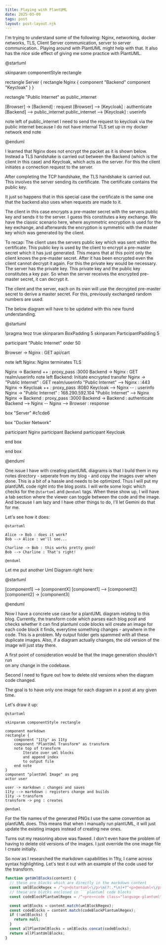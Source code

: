 ```yaml
---
title: Playing with PlantUML 
date: 2025-03-09
tags: post
layout: post-layout.njk
---
```


I'm trying to understand some of the following: Nginx, networking, docker
networks, TLS, Client Server communication, server to server communication..
Playing around with PlantUML might help with that. It also has the nice side effect
of giving me some practice with PlantUML.

@startuml

skinparam componentStyle rectangle

rectangle Server {
  rectangle Nginx {
    component "Backend"
    component "Keycloak"
  }
}

rectangle "Public Internet" as public_internet

[Browser] -> [Backend] : request
[Browser] --> [Keycloak] : authenticate
[Backend] --> public_internet
public_internet --> [Keycloak] : userinfo

note left of public_internet 
  I need to send the request to 
  keycloak via the public internet 
  because I do not have 
  internal TLS set up
  in my docker network 
end note

@enduml

I learned that Nginx does not encrypt the packet as it is shown below. Instead
a TLS handshake is carried out between the Backend (which is the client in this case) and Keycloak, which 
acts as the server. For this the client initiates a connection request to the server.

After completing the TCP handshake, the TLS handshake is carried out. This
involves the server sending its certificate. The certificate contains the
public key. 

It just so happens that in this special case the certificate is the
same one that the backend also uses when requests are made to it. 

The client in this case encrypts a pre-master secret with the servers public key and
sends it to the server. I guess this constitutes a key exchange. We have the
classic scenario here, where asymmetric encryption is used for the key
exchange, and afterwards the encryption is symmetric with the master key which
was generated by the client. 

To recap: The client uses the servers public key which was sent within the
certificate. This public key is used by the client to encrypt a pre-master
secret which it has just generated. This means that at this point only the
client knows the pre-master secret. After it has been encrypted even the client
cannot decrypt it again. For this the private key would be necessary. The
server has the private key. This private key and the public key constitutes a
key pair. So when the server receives the encrypted pre-master secret, it can
decrypt it.

The client and the server, each on its own will use the decrypted pre-master
secret to derive a master secret. For this, previously exchanged random numbers
are used.

The below diagram will have to be updated with this new found understanding.

@startuml

!pragma teoz true
skinparam BoxPadding 5
skinparam ParticipantPadding 5

participant "Public Internet" order 50

Browser -> Nginx : GET api/cart

note left Nginx: Nginx terminates TLS 

Nginx -> Backend ++ : proxy_pass :3000
Backend -> Nginx : GET realm/userinfo
note left Backend: Initiate encrypted transfer
Nginx -> "Public Internet" : GET realm/userinfo
"Public Internet" --> Nginx : :443
Nginx -> Keycloak ++ : proxy_pass :8080
Keycloak --> Nginx -- : userinfo
Nginx -> "Public Internet" : 168.290.592.104
"Public Internet" --> Nginx
Nginx -> Backend : proxy_pass :3000
Backend -> Backend : authenticate
Backend --> Nginx -- 
Nginx --> Browser : response

box "Server" #c1cde6

  box "Docker Network"

  participant Nginx
  participant Backend
  participant Keycloak
  
  end box

end box

@enduml

One issue I have with creating plantUML diagrams is that I build them in my
notes directory - seperate from my blog - and copy the images over when done.
This is a bit of a hassle and needs to be optimized. Thus I will put my
plantUML code right into the blog posts. I will write some logic which checks
for the `@startuml` and `@enduml` tags. When these show up, I will have a tab
section where the viewer can toggle between the code and the image. And because
I am lazy and I have other things to do, I'll let Gemini do that for me.

Let's see how it does:

```plantuml
@startuml

Alice -> Bob : does it work?
Bob --> Alice : we'll see...

Charline -> Bob : this works pretty good!
Bob --> Charline : That's right!

@enduml
```

Let me put another Uml Diagram right here: 

@startuml

[component1] --> [componentX]
[component1] --> [component2]
[component2] -> [component3]

@enduml

Now I have a concrete use case for a plantUML diagram relating to this blog.
Currently, the transform code which parses each blog post and checks whether it
can find plantuml code blocks will create an image for each code block it
finds, everytime something changes - anywhere in the code. This is a problem.
My output folder gets spammed with all these duplicate images. Also, if a
diagram actually changes, the old version of the image will just stay there.

A first point of consideration would be that the image generation shouldn't run  
on any change in the codebase.

Second I need to figure out how to delete old versions when the diagram code
changed.

The goal is to have only one image for each diagram in a post at any given time.

Let's draw it up: 

```plantuml
@startuml

skinparam componentStyle rectangle

component markdown
rectangle {
    component "11ty" as 11ty
    component "PlantUml Transform" as transform
    note top of transform
        Iterate over uml blocks
        and append index 
        to output file
    end note
}
component "plantUml Image" as png
actor user 

user -> markdown : changes and saves
11ty --> markdown : registers change and builds
11ty -> transform 
transform -> png : creates

@enduml
```

For the file names of the generated PNGs I use the same convention as plantUML
does. This means that when I manually run plantUML, it will just update the
existing images instead of creating new ones.

Turns out my reasoning above was flawed. I don't even have the problem of
having to delete old versions of the images. I just override the one image file
I create initially.

So now as I researched the markdown capabilities in 11ty, I came across
syntax highlighting. Let's test it out with an example of the code 
used for the transform.

```javascript
function getUmlBlocks(content) {
  // these are blocks which are directly in the markdown content
  const umlBlockRegex = /^<p>@startuml<\/p>\n(?:.*\n)+?^<p>@enduml<\/p>$/gm;
  // these are blocks enclosed in ```plantuml code blocks
  const codeBlockPlantumlRegex = /^<pre><code class="language-plantuml">@startuml\n(?:.*\n)+?^@enduml\n<\/code><\/pre>$/gm;

  const umlBlocks = content.match(umlBlockRegex);
  const codeBlocks = content.match(codeBlockPlantumlRegex);
  if (!umlBlocks) {
    return null;
  }
  const allPlantUmlBlocks = umlBlocks.concat(codeBlocks);
  return allPlantUmlBlocks;
}
```

